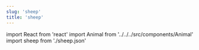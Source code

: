 ```yaml
---
slug: 'sheep'
title: 'sheep'
---
```


import React from 'react'
import Animal from '../../../src/components/Animal'
import sheep from './sheep.json'

<Animal data={sheep} />
